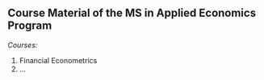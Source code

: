 ## Course Material of the MS in Applied Economics Program
*Courses:*
1. Financial Econometrics
2. ...

